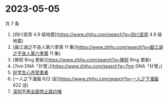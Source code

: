 # 2023-05-05

共 7 条

<!-- BEGIN ZHIHUSEARCH -->
<!-- 最后更新时间 Fri May 05 2023 10:25:27 GMT+0800 (China Standard Time) -->
1. [四川宜宾 4.9 级地震](https://www.zhihu.com/search?q=四川宜宾 4.9 级地震)
1. [画江湖之不良人第六季第 11 集](https://www.zhihu.com/search?q=画江湖之不良人第六季第 11 集)
1. [微软 Bing 更新](https://www.zhihu.com/search?q=微软 Bing 更新)
1. [7nm DNA「针管」](https://www.zhihu.com/search?q=7nm DNA「针管」)
1. [好学生心态受害者](https://www.zhihu.com/search?q=好学生心态受害者)
1. [一人之下漫画 622 话](https://www.zhihu.com/search?q=一人之下漫画 622 话)
1. [深圳不再全面禁止路边摊](https://www.zhihu.com/search?q=深圳不再全面禁止路边摊)
<!-- END ZHIHUSEARCH -->
